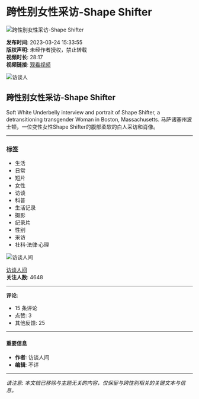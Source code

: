 # 跨性别女性采访-Shape Shifter

![跨性别女性采访-Shape Shifter](//i1.hdslb.com/bfs/archive/95bdd85c98156c4c94631042f654e98b602f25e8.jpg@100w_100h_1c.webp)

**发布时间**: 2023-03-24 15:33:55  
**版权声明**: 未经作者授权，禁止转载  
**视频时长**: 28:17  
**视频链接**: [观看视频](//www.bilibili.com)

![访谈人](//i0.hdslb.com/bfs/face/c5eade70f5b995386cd58d540553774c8c17d41b.jpg@96w.webp)

## 跨性别女性采访-Shape Shifter

Soft White Underbelly interview and portrait of Shape Shifter, a detransitioning transgender Woman in Boston, Massachusetts. 马萨诸塞州波士顿，一位变性女性Shape Shifter的腹部柔软的白人采访和肖像。

---

### 标签
- 生活
- 日常
- 短片
- 女性
- 访谈
- 科普
- 生活记录
- 摄影
- 纪录片
- 性别
- 采访
- 社科·法律·心理

![访谈人间](//i0.hdslb.com/bfs/face/c5eade70f5b995386cd58d540553774c8c17d41b.jpg@96w_96h_1c_1s_!web-avatar.webp)

[访谈人间](//space.bilibili.com/88665702)  
**关注人数**: 4648

--- 

**评论**:  
- 15 条评论  
- 点赞: 3  
- 其他反馈: 25 

---

#### 重要信息
- **作者**: 访谈人间
- **编辑**: 不详

--- 

*请注意: 本文档已移除与主题无关的内容，仅保留与跨性别相关的关键文本与信息。*